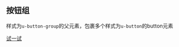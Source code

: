 ## 按钮组

样式为`u-button-group`的父元素，包裹多个样式为`u-button`的button元素



[试一试](http://tinper.org/webide/#/demos/ui/buttongroup)
